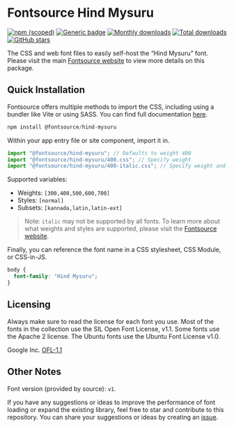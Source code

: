 # Fontsource Hind Mysuru

[![npm (scoped)](https://img.shields.io/npm/v/@fontsource/hind-mysuru?color=brightgreen)](https://www.npmjs.com/package/@fontsource/hind-mysuru) [![Generic badge](https://img.shields.io/badge/fontsource-passing-brightgreen)](https://github.com/fontsource/fontsource) [![Monthly downloads](https://badgen.net/npm/dm/@fontsource/hind-mysuru)](https://github.com/fontsource/fontsource) [![Total downloads](https://badgen.net/npm/dt/@fontsource/hind-mysuru)](https://github.com/fontsource/fontsource) [![GitHub stars](https://img.shields.io/github/stars/fontsource/fontsource.svg?style=social&label=Star)](https://github.com/fontsource/fontsource/stargazers)

The CSS and web font files to easily self-host the “Hind Mysuru” font. Please visit the main [Fontsource website](https://fontsource.org/fonts/hind-mysuru) to view more details on this package.

## Quick Installation

Fontsource offers multiple methods to import the CSS, including using a bundler like Vite or using SASS. You can find full documentation [here](https://fontsource.org/docs/getting-started/introduction).

```javascript
npm install @fontsource/hind-mysuru
```

Within your app entry file or site component, import it in.

```javascript
import "@fontsource/hind-mysuru"; // Defaults to weight 400
import "@fontsource/hind-mysuru/400.css"; // Specify weight
import "@fontsource/hind-mysuru/400-italic.css"; // Specify weight and style
```

Supported variables:
- Weights: `[300,400,500,600,700]`
- Styles: `[normal]`
- Subsets: `[kannada,latin,latin-ext]`

> Note: `italic` may not be supported by all fonts. To learn more about what weights and styles are supported, please visit the [Fontsource website](https://fontsource.org/fonts/hind-mysuru).

Finally, you can reference the font name in a CSS stylesheet, CSS Module, or CSS-in-JS.

```css
body {
  font-family: "Hind Mysuru";
}
```

## Licensing
Always make sure to read the license for each font you use. Most of the fonts in the collection use the SIL Open Font License, v1.1. Some fonts use the Apache 2 license. The Ubuntu fonts use the Ubuntu Font License v1.0.

Google Inc.
[OFL-1.1](http://scripts.sil.org/OFL)

## Other Notes
Font version (provided by source): `v1`.

If you have any suggestions or ideas to improve the performance of font loading or expand the existing library, feel free to star and contribute to this repository. You can share your suggestions or ideas by creating an [issue](https://github.com/fontsource/fontsource/issues).